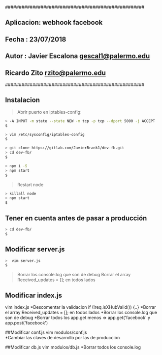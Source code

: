 ###################################################
## Aplicacion: webhook facebook 
## Fecha     : 23/07/2018
## Autor     : Javier Escalona <gescal1@palermo.edu>
##             Ricardo Zito <rzito@palermo.edu>
###################################################



Instalacion
-----------
>Abrir puerto en iptables-config: 
```bash
> -A INPUT -m state --state NEW -m tcp -p tcp --dport 5000 -j ACCEPT
$
```

```bash
> vim /etc/sysconfig/iptables-config 
$
```
```bash
> git clone https://gitlab.com/JavierBrank1/dev-fb.git
> cd dev-fb/
$
```

```bash
> npm i -S
> npm start
$
```

>Restart node
```bash
> killall node
> npm start
$
```


Tener en cuenta antes de pasar a producción
--------------------------------------------

```bash
> cd dev-fb/
$
```

Modificar server.js
-------------------

```bash
>  vim server.js
$
```
>Borrar los console.log  que son de debug
>Borrar el array Received_updates = []; en todos lados

Modificar index.js
-------------------

 vim index.js
 *Descomentar la validacion if (!req.isXHubValid()) {..}
 *Borrar el array Received_updates = []; en todos lados 
 *Borrar los console.log  que son de debug
 *Borrar todos los app.get menos => app.get('facebook' y app.post('facebook')
         
##Modificar conf.js
 vim modulos/conf.js  
 *Cambiar las claves de desarrollo por las de producción

##Modificar db.js
 vim modulos/db.js
 *Borrar todos los console.log



